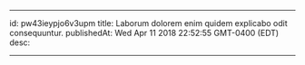 
---
id: pw43ieypjo6v3upm
title: Laborum dolorem enim quidem explicabo odit consequuntur.
publishedAt: Wed Apr 11 2018 22:52:55 GMT-0400 (EDT)
desc: 

---


